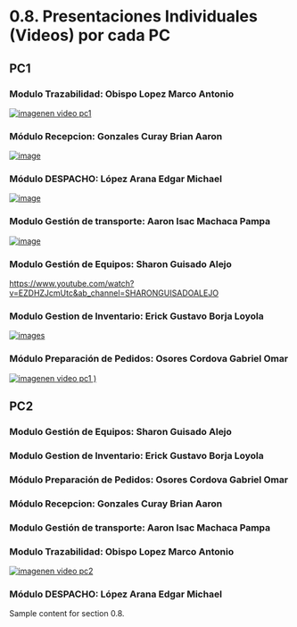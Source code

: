 # 0.8. Presentaciones Individuales (Videos) por cada PC

## PC1

### Modulo Trazabilidad: Obispo Lopez Marco Antonio
[![imagenen video pc1](https://github.com/user-attachments/assets/743b6d02-fc53-43d1-872f-ec3a417e9471)](https://youtu.be/DfxK2Q9t_FA)

### Módulo Recepcion: Gonzales Curay Brian Aaron

[![image](https://github.com/user-attachments/assets/c67dee8d-50d8-4067-b2e0-027845da8320)](https://youtu.be/mDfCeDZORZU)

### Módulo DESPACHO: López Arana Edgar Michael
[![image](https://github.com/user-attachments/assets/3a343be3-80e3-4433-bf69-ea0e9993c219)](https://youtu.be/D8pvZFBJPX0)

### Modulo Gestión de transporte: Aaron Isac Machaca Pampa
[![image](https://github.com/user-attachments/assets/7c7db34b-54bb-4c42-8869-558967fe9183)](https://www.youtube.com/watch?v=ePuC-FG8X4c)

### Modulo Gestión de Equipos: Sharon Guisado Alejo
https://www.youtube.com/watch?v=EZDHZJcmUtc&ab_channel=SHARONGUISADOALEJO

### Modulo Gestion de Inventario: Erick Gustavo Borja Loyola
[![images](https://github.com/user-attachments/assets/77f454b2-fe47-45fb-96cf-e340b3d9cb73)](https://youtu.be/anDHuJ3fs8U)

### Módulo Preparación de Pedidos: Osores Cordova Gabriel Omar
[![imagenen video pc1](https://github.com/user-attachments/assets/6c764943-45da-443a-b5a2-a447271d9023)
)](https://www.youtube.com/watch?v=8NYFmq6UdnA) 

## PC2

### Modulo Gestión de Equipos: Sharon Guisado Alejo

### Modulo Gestion de Inventario: Erick Gustavo Borja Loyola

### Módulo Preparación de Pedidos: Osores Cordova Gabriel Omar

### Módulo Recepcion: Gonzales Curay Brian Aaron

### Modulo Gestión de transporte: Aaron Isac Machaca Pampa

### Modulo Trazabilidad: Obispo Lopez Marco Antonio

[![imagenen video pc2](https://github.com/user-attachments/assets/23e51f10-f55b-4a66-b1fa-ab76882a5216)](https://www.youtube.com/watch?v=y96AkwgQHn0)


### Módulo DESPACHO: López Arana Edgar Michael


Sample content for section 0.8.
